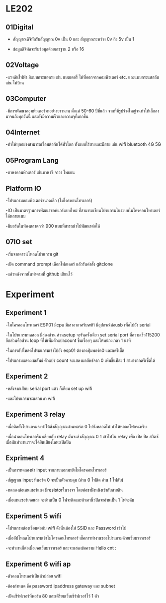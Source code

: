 # LE202
## 01Digital

- สัญญาณดิจิทัลรับสัญญาณ 0v เป็น 0 และ สัญญาณระหว่าง 0v ถึง 5v เป็น 1

                       
- ข้อมูลดิจิทัลจะรับข้อมูลด้วยเลขฐาน 2 หรือ 16

## 02Voltage

-แรงดันไฟฟ้า มีแบบกระแสตรง เช่น แบตเตอรี่ ไฟที่ออกจากคอมพิวเตอร์ etc. และแบบกระแสสลับ เช่น ไฟบ้าน

## 03Computer

-มีการพัฒนาคอมพิวเตอร์มาอย่างยาวนาน ตั้งแต่ 50-60 ปีที่แล้ว จากที่มีรูปร่างใหญ่จนทำให้เล็กลงมาจนถึงทุกวันนี้ และยังมีความเร็วและความจุที่มากขึ้น

## 04Internet 

-ทำให้ทุกอย่างสามารถเชื่อมต่อกันได้ทั่วโลก ทั้งแบบไร้สายและมีสาย เช่น wifi bluetooth 4G 5G

## 05Program Lang

-ภาษาคอมพิวเตอร์ เช่นภาษาซี จาวา ไพธอน

## Platform IO

-โปรแกรมคอมพิวเตอร์ขนาดเล็ก (ไมโครคอนโทรเลอร์)

-IO เป็นมาตรฐานการพัฒนาซอฟแวร์แบบใหม่ ที่สามารถเขียนโปรแกรมในระบบไมโครคอนโทรเลอร์ได้หลายแบบ

-มีบอร์ดในท้องตลาดกว่า 900 แบบที่สารถนำไปพัฒนาต่อได้

## 07IO set

-เริ่มจากดาวน์โหลดโปรแกรม git

-เปิด command prompt เลือกโฟลเดอร์ แลัวรันคำสั่ง gitclone 

-แล้วหลังจากนั้นทำตามที่ github เขียนไว้

# Experiment

## Experiment 1

-ไมโครคอนโทรเลอร์ ESP01 มีcpu มีเสาอากาศรับwifi มีอุปกรณ์ต่อusb เพื่อไปยัง serial

-ในโปรแกรมทดสอล มีสองส่วน ส่วนsetup จะรันครั้งเดียว set serial port ที่ความเร็ว115200 อีกส่วนคือส่วน loop ที่ให้เพิ่มตัวแปลcount ขึ้นเรื่อยๆ และให้หน่วงเวลา 1 นาที

-ในการอัปโหลดโปรมแกรมเข้าไปยัง esp01 ต้องกดปุ่มพอร์ต0 และกดรีเซ็ต

-โปรแกรมแสดงผลลัพธ์ ตัวแปร count จะแสดงผลลัพธ์จาก 0 เพิ่มขึ้นทีละ 1 สามารถกดรีเซ็ตได้

## Experiment 2

-หลังจากเสียบ serial port แล้ว ก็เตียม set up wifi

-และโปรแกรมจะแสกนหา wifi 

## Experiment 3 relay

-เมื่อติดตั้งโปรแกรมจะทำให้ส่งสัญญาณผ่านพอร์ต 0 ไปยังหลอดไฟ ทำให้หลอดไฟกระพริบ

-เมื่อนำคอนโทรเลอรืมาเสียบกับ relay มันจะส่งสัญญาณ 0 1 เข้าไปใน relay เพื่อ เปิด ปิด สวิตซ์ เมื่อมันทำงานเราจะได้ยินเสียงโลหะเปิดปิด

## Expriment 4 

-เป็นการทดลองนำ input จากภายนอกมายังไมโครคอนโทรเลอร์

-สัญญาณ input ที่พอร์ต 0 จะเป็นตัวควบคุม (อ่าน 0 ไฟติด อ่าน 1 ไฟดับ)

-ทดลองต่อเซนเซอร์แสง มีresistorในวงจร โดยต่อขาฝั่งหนึงเข้ากับสายดิน

-เมื่อเซนเซอร์เจอแสง จะอ่านเป็น 0 ไฟจะติดและถ้าเอานิ้วปิดจะอ่านเป็น 1 ไฟจะดับ

## Experiment 5 wifi

-โปรแกรมต้องเชื่อมต่อกับ wifi ดังนั้นต้องใส่ SSID และ Password เข้าไป

-เมื่ออัปโหลดโปรแกรมเข้าไมโครคอนโทรเลอร์ เช็คการทำงานของโปรแกรมด้วยเว็บบราวเซอร์

-จะทำงานก็ต่อเมื่อเจอเว็บบราวเซอร์ และจะแสดงข้อความ Hello cnt :

## Experiment 6 wifi ap

-ตัวคอนโทรเลอร์เป็นตัวปล่อย wifi

-ต้องกำหนด ชื่อ password ipaddress gateway และ subnet

-เปิดเซิร์ฟเวอร์ที่พอร์ต 80 และเตีรียมเว็บเซิร์ฟเวอร์ไว้ 1 ตัว

